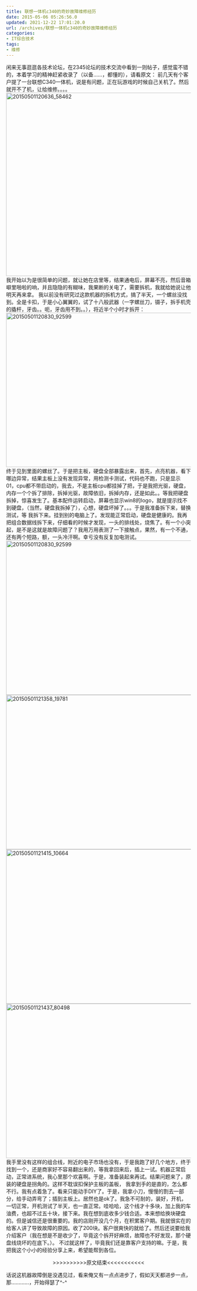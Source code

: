 ```yaml
---
title: 联想一体机c340的奇妙故障维修经历
date: 2015-05-06 05:26:56.0
updated: 2021-12-22 17:01:20.0
url: /archives/联想一体机c340的奇妙故障维修经历
categories: 
- IT综合技术
tags: 
- 维修
---
```


闲来无事逛逛各技术论坛，在2345论坛的技术交流中看到一则帖子，感觉蛮不错的，本着学习的精神赶紧收录了（以备……，都懂的），请看原文：
前几天有个客户提了一台联想C340一体机，说是有问题，正在玩游戏的时候自己关机了。然后就开不了机，让给维修。。。。
<a href="http://uu126.cn/wp-content/uploads/2015/05/20150501120636_58462.jpg"><img class="aligncenter size-full wp-image-1763" src="http://uu126.cn/wp-content/uploads/2015/05/20150501120636_58462.jpg" alt="20150501120636_58462" width="700" height="500" /></a>
我开始以为是很简单的问题，就让她在店里等，结果通电后，屏幕不亮，然后音箱噼里啪啦的响，并且隐隐的有糊味，我果断的关电了，需要拆机，我就给她说让他明天再来拿。 我以前没有研究过这款机器的拆机方式，搞了半天，一个螺丝没找到。全是卡扣，于是小心翼翼的，试了十八般武器（一字螺丝刀，镊子，拆手机壳的撬杆，牙齿。。呃，牙齿用不到。。），将近半个小时才拆开：
<a href="http://uu126.cn/wp-content/uploads/2015/05/20150501120830_92599.jpg"><img class="aligncenter size-full wp-image-1764" src="http://uu126.cn/wp-content/uploads/2015/05/20150501120830_92599.jpg" alt="20150501120830_92599" width="750" height="421" /></a>
终于见到里面的螺丝了。于是把主板，硬盘全部暴露出来，首先，点亮机器，看下哪边异常，结果主板上没有发现异常，用检测卡测试，代码也不跑，只是显示01，cpu都不带启动的，我去，不是主板cpu都挂掉了把，于是我把光驱，硬盘，内存一个个拆了排除，拆掉光驱，故障依旧，拆掉内存，还是如此。。等我把硬盘拆掉，惊喜发生了。基本配件运转启动，屏幕也显示win8的logo，就是提示找不到硬盘，（当然，硬盘我拆掉了），心想，硬盘坏掉了。。。于是我准备拆下来，替换测试，等 我拆下来。挂到别的电脑上了。发现能正常启动，硬盘是健康的。我再把组合数据线拆下来，仔细看的时候才发现，一头的排线处，烧焦了。有一个小突起，是不是这就是故障问题了？我用万用表测了一下接触点，果然，有一个不通，还有两个短路，额，一头冷汗啊。幸亏没有反复加电测试。
<a href="http://uu126.cn/wp-content/uploads/2015/05/20150501120830_92599.jpg"><img class="aligncenter size-full wp-image-1764" src="http://uu126.cn/wp-content/uploads/2015/05/20150501120830_92599.jpg" alt="20150501120830_92599" width="750" height="421" /></a>
<a href="http://uu126.cn/wp-content/uploads/2015/05/20150501121358_19781.jpg"><img class="aligncenter size-full wp-image-1765" src="http://uu126.cn/wp-content/uploads/2015/05/20150501121358_19781.jpg" alt="20150501121358_19781" width="750" height="421" /></a>
<a href="http://uu126.cn/wp-content/uploads/2015/05/20150501121415_10664.jpg"><img class="aligncenter size-full wp-image-1766" src="http://uu126.cn/wp-content/uploads/2015/05/20150501121415_10664.jpg" alt="20150501121415_10664" width="750" height="421" /></a>
<a href="http://uu126.cn/wp-content/uploads/2015/05/20150501121437_80498.jpg"><img class="aligncenter size-full wp-image-1767" src="http://uu126.cn/wp-content/uploads/2015/05/20150501121437_80498.jpg" alt="20150501121437_80498" width="750" height="421" /></a>
我手里没有这样的组合线，附近的电子市场也没有，于是我跑了好几个地方，终于找到一个，还是商家好不容易翻出来的，等我拿回来后，插上一试。机器正常启动，正常进系统，我心里那个欢喜啊。于是，准备装起来再试。结果问题来了，原装的硬盘是拐角的。这样不耽误扣保护主板的盖板， 我拿到手的是直的，怎么都不行。我有点着急了。看来只能动手DIY了。于是，我拿小刀，慢慢的割去一部分，给手动弄弯了；插到主板上。居然也是ok了。我急不可耐的，装好，开机，一切正常，开机测试了半天，也一直正常。哇哈哈，这个线才十多块，加上我的车油费，也超不过五十块，接下来。我在想到底收多少钱合适。本来想给换块硬盘的。但是诚信还是很重要的。我的店刚开没几个月，在积累客户期。我就很实在的给客人讲了导致故障的原因。收了200块。客户很爽快的就给了。然后还说要给我介绍客户（我在想是不是收少了，毕竟这个拆开好麻烦，故障也不好发现，那个硬盘线烧坏的在底下。）。
不过就这样了，毕竟我们还是靠客户支持的嘛。于是，我把我这个小小的经验分享上来，希望能帮到各位。
<p style="text-align: center;">&gt;&gt;&gt;&gt;&gt;&gt;&gt;&gt;&gt;&gt;原文结束&lt;&lt;&lt;&lt;&lt;&lt;&lt;&lt;&lt;&lt;&lt;</p>
<p style="text-align: left;">话说这机器故障倒是没遇见过，看来俺又有一点点进步了，假如天天都进步一点，那…………，开始得瑟了^-^</p>
&nbsp;